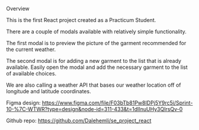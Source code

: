 Overview

This is the first React project created as a Practicum Student.

There are a couple of modals available with relatively simple functionality.

The first modal is to preview the picture of the garment recommended for the current weather.

The second modal is for adding a new garment to the list that is already available. Easily open the modal and add the necessary garment to the list of available choices.

We are also calling a weather API that bases our weather location off of longitude and latitude coordinates.

Figma design: https://www.figma.com/file/F03bTb81Pw8IDPj5Y9rc5i/Sprint-10-%7C-WTWR?type=design&node-id=311-433&t=1dIInuUHy3QIrsQv-0

Github repo: https://github.com/Dalehemli/se_project_react
